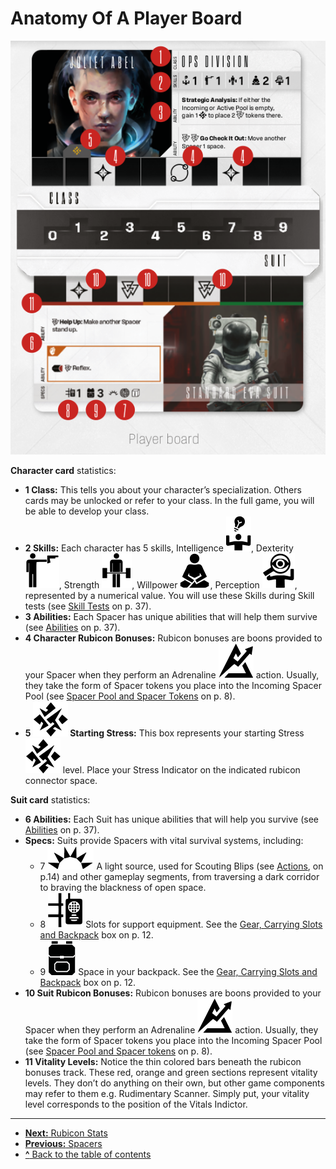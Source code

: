 # Anatomy Of A Player Board

![Player board](img/player-board.png "Player board")

**Character card** statistics:

- **<span class="red-round">1</span> Class:** This tells you about your character’s specialization. Others cards may be unlocked or refer to your class. In the full game,
you will be able to develop your class.
- **<span class="red-round">2</span> Skills:** Each character has 5 skills,
Intelligence ![Inteligence Icon](svg/icon-intelligence.svg), Dexterity ![Dexterity Icon](svg/icon-dexterity.svg), Strength ![Strength Icon](svg/icon-strength.svg),
Willpower ![Willpower Icon](svg/icon-willpower.svg), Perception ![Perception Icon](svg/icon-perception.svg), represented by
a numerical value. You will use these Skills
during Skill tests (see [Skill Tests](other-rules.md#skill-tests) on p. 37).
- **<span class="red-round">3</span> Abilities:** Each Spacer has unique abilities that will help them survive (see
[Abilities](other-rules.md#abilities) on p. 37).
- **<span class="red-round">4</span> Character Rubicon Bonuses:** Rubicon
bonuses are boons provided to your Spacer
when they perform an Adrenaline ![Adrenaline Icon](svg/icon-adrenaline.svg) action.
Usually, they take the form of Spacer tokens
you place into the Incoming Spacer Pool (see
[Spacer Pool and Spacer Tokens](spacer-pool-and-spacer-tokens.md) on p. 8).
- **<span class="red-round">5</span> ![Stress Icon](svg/icon-stress.svg) Starting Stress:** This box represents
your starting Stress ![Stress Icon](svg/icon-stress.svg) level. Place your
Stress Indicator on the indicated rubicon
connector space.

**Suit card** statistics:

- **<span class="red-round">6</span> Abilities:** Each Suit has unique abilities
that will help you survive (see [Abilities](other-rules.md#abilities) on p. 37).
- **Specs:** Suits provide Spacers with vital survival systems, including:
  - <span class="red-round">7</span> ![Light source Icon](svg/icon-light-source.svg) A light source, used for Scouting
Blips (see [Actions](actions.md), on p.14) and other
gameplay segments, from traversing
a dark corridor to braving the blackness
of open space.
  - <span class="red-round">8</span> ![Slots Icon](svg/icon-slots.svg) Slots for support equipment.
See the [Gear, Carrying Slots and Backpack](gear-carrying-slots-and-backpack.md) box on p. 12.
  - <span class="red-round">9</span> ![Backpack Icon](svg/icon-backpack.svg) Space in your backpack. See the
[Gear, Carrying Slots and Backpack](gear-carrying-slots-and-backpack.md) box
on p. 12.
- **<span class="red-round">10</span> Suit Rubicon Bonuses:** Rubicon bonuses are boons provided to your Spacer when
they perform an Adrenaline ![Adrenaline Icon](svg/icon-adrenaline.svg) action. Usually, they take the form of Spacer tokens you
place into the Incoming Spacer Pool (see
[Spacer Pool and Spacer tokens](spacer-pool-and-spacer-tokens.md) on p. 8).
- **<span class="red-round">11</span> Vitality Levels:** Notice the thin colored
bars beneath the rubicon bonuses track.
These red, orange and green sections represent vitality levels. They don’t do anything
on their own, but other game components
may refer to them e.g. Rudimentary Scanner. Simply put, your vitality level corresponds to the position of the Vitals Indictor.

---

- [**Next:** Rubicon Stats](rubicon-stats.md)
- [**Previous:** Spacers](spacers.md)
- [**^** Back to the table of contents](README.md)